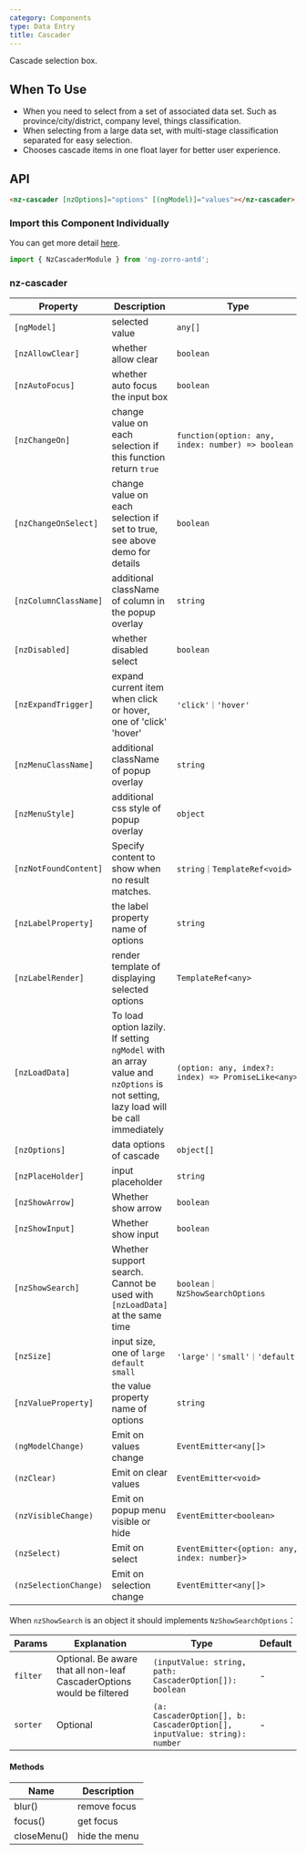 ```yaml
---
category: Components
type: Data Entry
title: Cascader
---
```


Cascade selection box.

## When To Use

- When you need to select from a set of associated data set. Such as province/city/district, company level, things classification.
- When selecting from a large data set, with multi-stage classification separated for easy selection.
- Chooses cascade items in one float layer for better user experience.

## API

```html
<nz-cascader [nzOptions]="options" [(ngModel)]="values"></nz-cascader>
```

### Import this Component Individually

You can get more detail [here](/docs/getting-started/en#import-a-component-individually).

```ts
import { NzCascaderModule } from 'ng-zorro-antd';
```

### nz-cascader

| Property | Description | Type | Default |
| -------- | ----------- | ---- | ------- |
| `[ngModel]` | selected value | `any[]` | - |
| `[nzAllowClear]` | whether allow clear | `boolean` | `true` |
| `[nzAutoFocus]` | whether auto focus the input box | `boolean` | `false` |
| `[nzChangeOn]` | change value on each selection if this function return `true` | `function(option: any, index: number) => boolean` | - |
| `[nzChangeOnSelect]` | change value on each selection if set to true, see above demo for details | `boolean` | `false` |
| `[nzColumnClassName]` | additional className of column in the popup overlay | `string` | - |
| `[nzDisabled]` | whether disabled select | `boolean` | `false` |
| `[nzExpandTrigger]` | expand current item when click or hover, one of 'click' 'hover' | `'click'｜'hover'` | `'click'` |
| `[nzMenuClassName]` | additional className of popup overlay | `string` | - |
| `[nzMenuStyle]` | additional css style of popup overlay | `object` | - |
| `[nzNotFoundContent]` | Specify content to show when no result matches. | `string｜TemplateRef<void>` | - |
| `[nzLabelProperty]` | the label property name of options | `string` | `'label'` |
| `[nzLabelRender]` | render template of displaying selected options | `TemplateRef<any>` | - |
| `[nzLoadData]` | To load option lazily. If setting `ngModel` with an array value and `nzOptions` is not setting, lazy load will be call immediately | `(option: any, index?: index) => PromiseLike<any>` | - |
| `[nzOptions]` | data options of cascade | `object[]` | - |
| `[nzPlaceHolder]` | input placeholder | `string` | `'Please select'` |
| `[nzShowArrow]` | Whether show arrow | `boolean` | `true` |
| `[nzShowInput]` | Whether show input | `boolean` | `true` |
| `[nzShowSearch]` | Whether support search. Cannot be used with `[nzLoadData]` at the same time | `boolean｜NzShowSearchOptions` | `false` |
| `[nzSize]` | input size, one of `large` `default` `small` | `'large'｜'small'｜'default'` | `'default'` |
| `[nzValueProperty]` | the value property name of options | `string` | `'value'` |
| `(ngModelChange)` | Emit on values change | `EventEmitter<any[]>` | - |
| `(nzClear)` | Emit on clear values | `EventEmitter<void>` | - |
| `(nzVisibleChange)` | Emit on popup menu visible or hide | `EventEmitter<boolean>` | - |
| `(nzSelect)` | Emit on select | `EventEmitter<{option: any, index: number}>` | - |
| `(nzSelectionChange)` | Emit on selection change | `EventEmitter<any[]>` | - |

When `nzShowSearch` is an object it should implements `NzShowSearchOptions`：

| Params | Explanation | Type | Default |
| --- | --- | --- | --- |
| `filter` | Optional. Be aware that all non-leaf CascaderOptions would be filtered | `(inputValue: string, path: CascaderOption[]): boolean` | - |
| `sorter` | Optional | `(a: CascaderOption[], b: CascaderOption[], inputValue: string): number` | - |

#### Methods

| Name | Description |
| ---- | ----------- |
| blur() | remove focus |
| focus() | get focus |
| closeMenu() | hide the menu |
